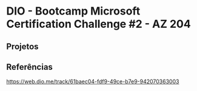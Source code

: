 # DIO - Bootcamp Microsoft Certification Challenge #2 - AZ 204


## Projetos



## Referências
https://web.dio.me/track/61baec04-fdf9-49ce-b7e9-942070363003